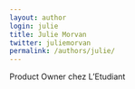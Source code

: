 ```yaml
---
layout: author
login: julie
title: Julie Morvan
twitter: juliemorvan
permalink: /authors/julie/
---
```

Product Owner chez L’Etudiant
